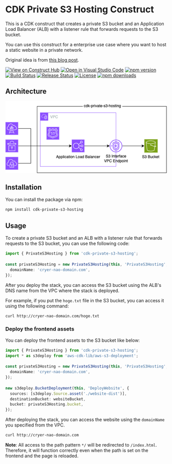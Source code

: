 # CDK Private S3 Hosting Construct

This is a CDK construct that creates a private S3 bucket and an Application Load Balancer (ALB) with a listener rule that forwards requests to the S3 bucket.

You can use this construct for a enterprise use case where you want to host a static website in a private network.

Original idea is from [this blog post](https://aws.amazon.com/jp/blogs/networking-and-content-delivery/hosting-internal-https-static-websites-with-alb-s3-and-privatelink/).

[![View on Construct Hub](https://constructs.dev/badge?package=cdk-private-s3-hosting)](https://constructs.dev/packages/cdk-private-s3-hosting)
[![Open in Visual Studio Code](https://img.shields.io/static/v1?logo=visualstudiocode&label=&message=Open%20in%20Visual%20Studio%20Code&labelColor=2c2c32&color=007acc&logoColor=007acc)](https://open.vscode.dev/badmintoncryer/cdk-private-s3-hosting)
[![npm version](https://badge.fury.io/js/cdk-private-s3-hosting.svg)](https://badge.fury.io/js/cdk-private-s3-hosting)
[![Build Status](https://github.com/badmintoncryer/cdk-private-s3-hosting/actions/workflows/build.yml/badge.svg)](https://github.com/badmintoncryer/cdk-private-s3-hosting/actions/workflows/build.yml)
[![Release Status](https://github.com/badmintoncryer/cdk-private-s3-hosting/actions/workflows/release.yml/badge.svg)](https://github.com/badmintoncryer/cdk-private-s3-hosting/actions/workflows/release.yml)
[![License](https://img.shields.io/badge/License-Apache%202.0-blue.svg)](https://opensource.org/licenses/Apache-2.0)
[![npm downloads](https://img.shields.io/npm/dm/cdk-private-s3-hosting.svg?style=flat)](https://www.npmjs.com/package/cdk-private-s3-hosting)

## Architecture

![Architecture](./images/private_s3_hosting.png)

## Installation

You can install the package via npm:

```sh
npm install cdk-private-s3-hosting
```

## Usage

To create a private S3 bucket and an ALB with a listener rule that forwards requests to the S3 bucket, you can use the following code:

```typescript
import { PrivateS3Hosting } from 'cdk-private-s3-hosting';

const privateS3Hosting = new PrivateS3Hosting(this, 'PrivateS3Hosting', {
  domainName: 'cryer-nao-domain.com',
});
```

After you deploy the stack, you can access the S3 bucket using the ALB's DNS name from the VPC where the stack is deployed.

For example, if you put the `hoge.txt` file in the S3 bucket, you can access it using the following command:

```sh
curl http://cryer-nao-domain.com/hoge.txt
```



### Deploy the frontend assets

You can deploy the frontend assets to the S3 bucket like below:

```typescript
import { PrivateS3Hosting } from 'cdk-private-s3-hosting';
import * as s3deploy from 'aws-cdk-lib/aws-s3-deployment';

const privateS3Hosting = new PrivateS3Hosting(this, 'PrivateS3Hosting', {
  domainName: 'cryer-nao-domain.com',
});

new s3deploy.BucketDeployment(this, 'DeployWebsite', {
  sources: [s3deploy.Source.asset('./website-dist')],
  destinationBucket: websiteBucket,
  bucket: privateS3Hosting.bucket,
});
```

After deploying the stack, you can access the website using the `domainName` you specified from the VPC.

```sh
curl http://cryer-nao-domain.com
```

**Note**: All access to the path pattern `*/` will be redirected to `/index.html`. Therefore, it will function correctly even when the path is set on the frontend and the page is reloaded.

